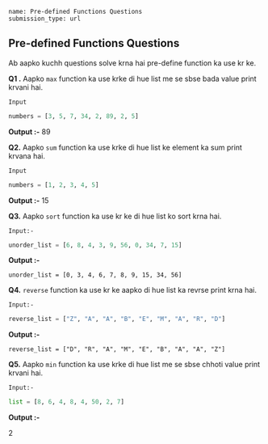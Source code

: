 ```ngMeta
name: Pre-defined Functions Questions
submission_type: url
```
## Pre-defined Functions Questions

Ab aapko kuchh questions solve krna hai pre-define function ka use kr ke.


**Q1 .**  Aapko `max` function ka use krke di hue list me se sbse bada value print krvani hai.


`Input`

```python
numbers = [3, 5, 7, 34, 2, 89, 2, 5]
 ```

**Output :-**
89


**Q2.**  Aapko `sum` function ka use krke di hue list ke element ka sum  print krvana hai.

`Input`

```python
numbers = [1, 2, 3, 4, 5]
 ```

**Output :-**
15


**Q3.** Aapko `sort` function ka use kr ke di hue list ko sort krna hai.

`Input:-`

```python
unorder_list = [6, 8, 4, 3, 9, 56, 0, 34, 7, 15]
 ```

**Output :-**

`unorder_list = [0, 3, 4, 6, 7, 8, 9, 15, 34, 56]`


**Q4.** `reverse` function ka use kr ke aapko di hue list ka revrse print krna hai.

`Input:-`

```python
reverse_list = ["Z", "A", "A", "B", "E", "M", "A", "R", "D"]
 ```

**Output :-**

`reverse_list = ["D", "R", "A", "M", "E", "B", "A", "A", "Z"]`


**Q5.** Aapko `min` function ka use krke di hue list me se sbse chhoti value print krvani hai.

`Input:-`


```python 
list = [8, 6, 4, 8, 4, 50, 2, 7]
 ```

**Output :-**

2